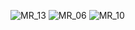 






![MR_13](https://user-images.githubusercontent.com/80227452/137813495-de74ea34-d6d0-4401-8fcd-8b2c6d855398.jpg)
![MR_06](https://user-images.githubusercontent.com/80227452/137813523-2539d764-72ee-4ae9-b42b-cf91cc32cbde.jpg)
![MR_10](https://user-images.githubusercontent.com/80227452/137813538-9cc63d60-f084-4b09-b5bb-3cda87ac7911.jpg)
